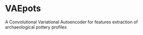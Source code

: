 # VAEpots
A Convolutional Variational Autoencoder for features extraction of archaeological pottery profiles
